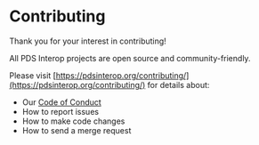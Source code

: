 # Contributing

Thank you for your interest in contributing!

All PDS Interop projects are open source and community-friendly.

Please visit [https://pdsinterop.org/contributing/](https://pdsinterop.org/contributing/) for details about:

- Our [Code of Conduct](https://pdsinterop.org/code-of-conduct/)
- How to report issues
- How to make code changes
- How to send a merge request
